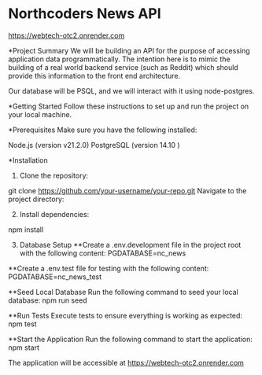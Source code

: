 # Northcoders News API

https://webtech-otc2.onrender.com

*Project Summary
We will be building an API for the purpose of accessing application data programmatically. The intention here is to mimic the building of a real world backend service (such as Reddit) which should provide this information to the front end architecture.

Our database will be PSQL, and we will interact with it using node-postgres.

*Getting Started
Follow these instructions to set up and run the project on your local machine.

*Prerequisites
Make sure you have the following installed:

Node.js (version v21.2.0)
PostgreSQL (version 14.10 )

*Installation
1. Clone the repository:

git clone https://github.com/your-username/your-repo.git
Navigate to the project directory:


2. Install dependencies:

npm install

3. Database Setup
**Create a .env.development file in the project root with the following content:
PGDATABASE=nc_news

**Create a .env.test file for testing with the following content:
PGDATABASE=nc_news_test

**Seed Local Database
Run the following command to seed your local database:
npm run seed

**Run Tests
Execute tests to ensure everything is working as expected:
npm test

**Start the Application
Run the following command to start the application:
npm start


The application will be accessible at https://webtech-otc2.onrender.com